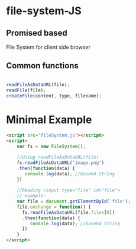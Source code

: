 # file-system-JS 
## Promised based
File System for client side browser 

## Common functions
```javascript

readFileAsDataURL(file);
readFile(file);
createFile(content, type, filename);
```
# Minimal Example 
```html
<script src="fileSystem.js"></script>
<script>
    var fs = new FileSystem();

    //Using readFileAsDataURL(file)
    fs.readFileAsDataURL("image.png")
    .then(function(data) {
       console.log(data); //base64 String
    })
    
    //Reading <input type="file" id="file">
    // example:
    var file = document.getElementById('file');
    file.onchange = function() {
      fs.readFileAsDataURL(file.files[0])
      .then(function(data) {
         console.log(data); //base64 String
      })
    }
</script>
